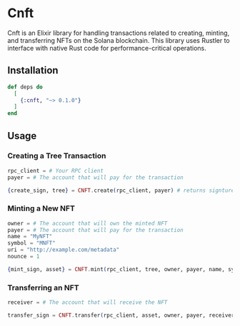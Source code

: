 # Cnft

Cnft is an Elixir library for handling transactions related to creating, minting, and transferring NFTs on the Solana blockchain. This library uses Rustler to interface with native Rust code for performance-critical operations.

## Installation

```elixir
def deps do
  [
    {:cnft, "~> 0.1.0"}
  ]
end
```

## Usage

### Creating a Tree Transaction

```elixir
rpc_client = # Your RPC client
payer = # The account that will pay for the transaction

{create_sign, tree} = CNFT.create(rpc_client, payer) # returns signture and created tree account address
```

### Minting a New NFT

```elixir
owner = # The account that will own the minted NFT
payer = # The account that will pay for the transaction
name = "MyNFT"
symbol = "MNFT"
uri = "http://example.com/metadata"
nounce = 1

{mint_sign, asset} = CNFT.mint(rpc_client, tree, owner, payer, name, symbol, uri, nounce)
```

### Transferring an NFT

```elixir
receiver = # The account that will receive the NFT

transfer_sign = CNFT.transfer(rpc_client, asset, owner, payer, receiver)
```
